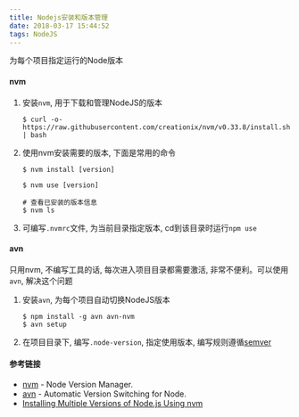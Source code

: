 ```yaml
---
title: Nodejs安装和版本管理
date: 2018-03-17 15:44:52
tags: NodeJS
---
```


为每个项目指定运行的Node版本

#### nvm

1. 安装`nvm`, 用于下载和管理NodeJS的版本
    ```
    $ curl -o- https://raw.githubusercontent.com/creationix/nvm/v0.33.8/install.sh | bash
    ```
2. 使用nvm安装需要的版本, 下面是常用的命令
    ```
    $ nvm install [version]

    $ nvm use [version]

    # 查看已安装的版本信息
    $ nvm ls
    ```
3. 可编写`.nvmrc`文件, 为当前目录指定版本, cd到该目录时运行`npm use`

#### avn
只用nvm, 不编写工具的话, 每次进入项目目录都需要激活, 非常不便利。可以使用`avn`, 解决这个问题

1. 安装`avn`, 为每个项目自动切换NodeJS版本
    ```
    $ npm install -g avn avn-nvm
    $ avn setup
    ```

2. 在项目目录下, 编写`.node-version`, 指定使用版本, 编写规则遵循[semver](https://semver.org/)



#### 参考链接
- [nvm](https://github.com/creationix/nvm) - Node Version Manager.
- [avn](https://github.com/wbyoung/avn) - Automatic Version Switching for Node.
- [Installing Multiple Versions of Node.js Using nvm](https://www.sitepoint.com/quick-tip-multiple-versions-node-nvm/)
